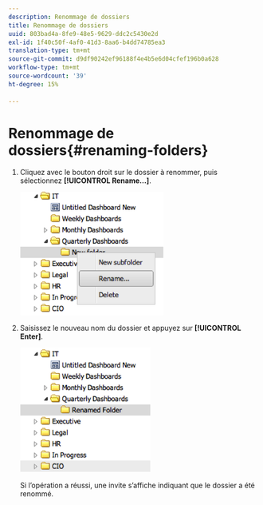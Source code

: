 ```yaml
---
description: Renommage de dossiers
title: Renommage de dossiers
uuid: 803bad4a-8fe9-48e5-9629-ddc2c5430e2d
exl-id: 1f40c50f-4af0-41d3-8aa6-b4dd74785ea3
translation-type: tm+mt
source-git-commit: d9df90242ef96188f4e4b5e6d04cfef196b0a628
workflow-type: tm+mt
source-wordcount: '39'
ht-degree: 15%

---
```


# Renommage de dossiers{#renaming-folders}

1. Cliquez avec le bouton droit sur le dossier à renommer, puis sélectionnez **[!UICONTROL Rename…]**.

   ![](assets/rename.png)

1. Saisissez le nouveau nom du dossier et appuyez sur **[!UICONTROL Enter]**.

   ![](assets/renamed_folder.png)

   Si l’opération a réussi, une invite s’affiche indiquant que le dossier a été renommé.
